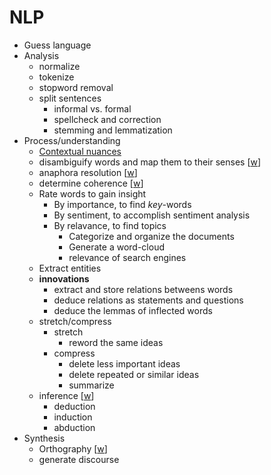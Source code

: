 # NLP

- Guess language
- Analysis
  - normalize
  - tokenize
  - stopword removal
  - split sentences
    - informal vs. formal
    - spellcheck and correction
    - stemming and lemmatization
- Process/understanding
  - [Contextual nuances](docs/context.md)
  - disambiguify words and map them to their senses [[w](https://en.wikipedia.org/wiki/Word-sense_disambiguation)]
  - anaphora resolution [[w](https://en.wikipedia.org/wiki/Anaphora_(linguistics))]
  - determine coherence [[w](https://en.wikipedia.org/wiki/Coherence_(linguistics))]
  - Rate words to gain insight
    - By importance, to find _key_-words
    - By sentiment, to accomplish sentiment analysis
    - By relavance, to find topics
      - Categorize and organize the documents
      - Generate a word-cloud
      - relevance of search engines
  - Extract entities
  - **innovations**
    - extract and store relations betweens words
    - deduce relations as statements and questions
    - deduce the lemmas of inflected words
  - stretch/compress
    - stretch
      - reword the same ideas
    - compress
      - delete less important ideas
      - delete repeated or similar ideas
      - summarize
  - inference [[w](https://en.wikipedia.org/wiki/Inference)]
    - deduction
    - induction
    - abduction
- Synthesis
  - Orthography [[w](https://en.wikipedia.org/wiki/Orthography)]
  - generate discourse
